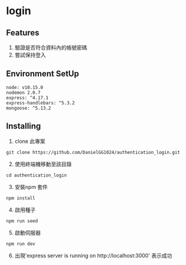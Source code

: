 # login



## Features

1. 驗證是否符合資料內的帳號密碼
2. 嘗試保持登入

## Environment SetUp

    node: v10.15.0
    nodemon 2.0.7
    express: ^4.17.1
    express-handlebars: ^5.3.2
    mongoose: ^5.13.2

## Installing 

1. clone 此專案
```
git clone https://github.com/DanielGG1024/authentication_login.git
```
2. 使用終端機移動至該目錄
```
cd authentication_login 
```
3. 安裝npm 套件
```
npm install
```
4. 啟用種子
```
npm run seed
```
5. 啟動伺服器
```
npm run dev
```
6. 出現'express server is running on http://localhost:3000'
表示成功
